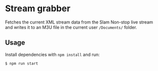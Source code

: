 # Stream grabber

Fetches the current XML stream data from the Slam Non-stop live stream and writes it to an M3U file in the current user `/Documents/` folder.

## Usage

Install dependencies with `npm install` and run:

```
$ npm run start
```
